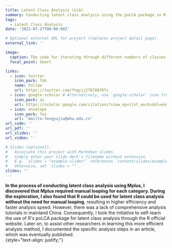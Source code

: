 ```yaml
---
title: Latent Class Analysis (LCA)
summary: Conducting latent class analysis using the poLCA package in R
tags:
  - Latent Class Analysis
date: '2022-07-27T00:00:00Z'

# Optional external URL for project (replaces project detail page).
external_link: ''

image:
  caption: The code for iterating through different numbers of classes
  focal_point: Smart

links:
  - icon: twitter
    icon_pack: fab
    name: Follow
    url: https://twitter.com/fngyji276788767s
  - icon: google-scholar # Alternatively, use `google-scholar` icon from `ai` icon pack
    icon_pack: ai
    url: https://scholar.google.com/citations?view_op=list_works&hl=en&user=rXBaX0YAAAAJ&gmla=AP6z3OZCTstNTTjOK4o_cpHmS60fkZO-VKelMQXFbyeS6ItMH-cOvy5O54Egj0FUK3Kj9XQlXwDYza9MwK6VYCURCYbDkIwgEcSprvFVamQ
  - icon: envelope
    icon_pack: fas
    url: 'mailto:fengyujia@whu.edu.cn'
url_code: ''
url_pdf: ''
url_slides: ''
url_video: ''

# Slides (optional).
#   Associate this project with Markdown slides.
#   Simply enter your slide deck's filename without extension.
#   E.g. `slides = "example-slides"` references `content/slides/example-slides.md`.
#   Otherwise, set `slides = ""`.
slides: ''
---
```

**In the process of conducting latent class analysis using Mplus, I discovered that Mplus required manual looping for each category. During the exploration, I also found that R could be used for latent class analysis without the need for manual looping**, resulting in higher efficiency and faster analysis speed. However, there was a lack of comprehensive analysis tutorials in mainland China. Consequently, I took the initiative to self-learn the use of R's poLCA package for latent class analysis through the R official website. Later on, to assist other researchers in learning this more efficient analysis method, I documented the specific analysis steps in an article, which was eventually published.   
{style="text-align: justify;"}